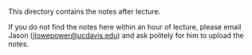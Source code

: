 This directory contains the notes after lecture.

If you do not find the notes here within an hour of lecture, please email Jason (jlowepower@ucdavis.edu) and ask politely for him to upload the notes.
